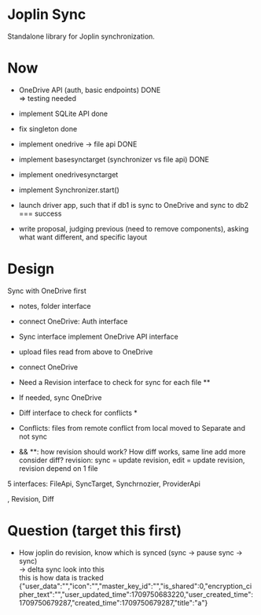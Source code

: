 # Joplin Sync

Standalone library for Joplin synchronization.

# Now

- OneDrive API (auth, basic endpoints) DONE  
  => testing needed
- implement SQLite API done
- fix singleton done
- implement onedrive -> file api DONE
- implement basesynctarget (synchronizer vs file api) DONE
- implement onedrivesynctarget

- implement Synchronizer.start()
- launch driver app, such that if db1 is sync to OneDrive and sync to db2 === success

- write proposal, judging previous (need to remove components), asking what want different, and specific layout

# Design

Sync with OneDrive first

- notes, folder interface
- connect OneDrive: Auth interface
- Sync interface implement OneDrive API interface
- upload files read from above to OneDrive

- connect OneDrive
- Need a Revision interface to check for sync for each file \*\*
- If needed, sync OneDrive
- Diff interface to check for conflicts \*
- Conflicts: files from remote conflict from local moved to Separate and not sync

* && \*\*: how revision should work? How diff works, same line add more consider diff?
  revision: sync = update revision, edit = update revision, revision depend on 1 file

5 interfaces: FileApi, SyncTarget, Synchrnozier, ProviderApi

, Revision, Diff

# Question (target this first)

- How joplin do revision, know which is synced (sync -> pause sync -> sync)  
  -> delta sync look into this  
  this is how data is tracked {"user_data":"","icon":"","master_key_id":"","is_shared":0,"encryption_cipher_text":"","user_updated_time":1709750683220,"user_created_time":1709750679287,"created_time":1709750679287,"title":"a"}
